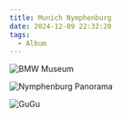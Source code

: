 ```yaml
---
title: Munich Nymphenburg
date: 2024-12-09 22:32:20
tags:
  - Album
---
```

![BMW Museum](https://cx-onedrive.pages.dev/api/raw?path=/Album/20241208-Nymphenburg/DSC02780.jpg)

![Nymphenburg Panorama](https://cx-onedrive.pages.dev/api/raw?path=/Album/20241208-Nymphenburg/DSC02825.jpg)

![GuGu](https://cx-onedrive.pages.dev/api/raw?path=/Album/20241208-Nymphenburg/DSC02847.jpg)
